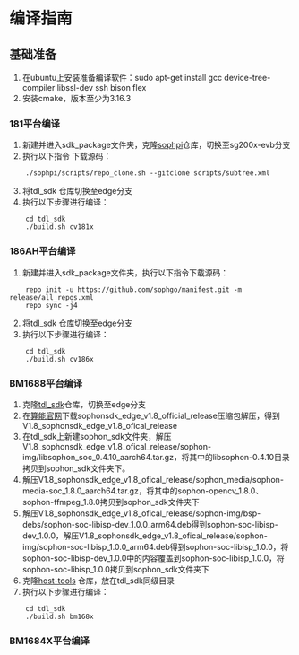 # 编译指南

## 基础准备

1. 在ubuntu上安装准备编译软件：sudo apt-get install gcc device-tree-compiler libssl-dev ssh bison flex
2. 安装cmake，版本至少为3.16.3

### 181平台编译
1. 新建并进入sdk_package文件夹，克隆[sophpi](https://github.com/sophgo/sophpi)仓库，切换至sg200x-evb分支
2. 执行以下指令 下载源码：
```shell
    ./sophpi/scripts/repo_clone.sh --gitclone scripts/subtree.xml
```
3. 将tdl_sdk 仓库切换至edge分支
4. 执行以下步骤进行编译：
```shell
    cd tdl_sdk
    ./build.sh cv181x
```

### 186AH平台编译

1. 新建并进入sdk_package文件夹，执行以下指令下载源码：
```shell
    repo init -u https://github.com/sophgo/manifest.git -m release/all_repos.xml
    repo sync -j4
```
2. 将tdl_sdk 仓库切换至edge分支
3. 执行以下步骤进行编译：
```shell
    cd tdl_sdk
    ./build.sh cv186x
```

### BM1688平台编译

1. 克隆[tdl_sdk](https://github.com/sophgo/tdl_sdk)仓库，切换至edge分支
2. 在[算能官网](https://developer.sophgo.com/site/index/material/92/all.html)下载sophonsdk_edge_v1.8_official_release压缩包解压，得到V1.8_sophonsdk_edge_v1.8_ofical_release
3. 在tdl_sdk上新建sophon_sdk文件夹，解压V1.8_sophonsdk_edge_v1.8_ofical_release/sophon-img/libsophon_soc_0.4.10_aarch64.tar.gz，将其中的libsophon-0.4.10目录拷贝到sophon_sdk文件夹下。
4. 解压V1.8_sophonsdk_edge_v1.8_ofical_release/sophon_media/sophon-media-soc_1.8.0_aarch64.tar.gz，将其中的sophon-opencv_1.8.0、sophon-ffmpeg_1.8.0拷贝到sophon_sdk文件夹下
5. 解压V1.8_sophonsdk_edge_v1.8_ofical_release/sophon-img/bsp-debs/sophon-soc-libisp-dev_1.0.0_arm64.deb得到sophon-soc-libisp-dev_1.0.0，解压V1.8_sophonsdk_edge_v1.8_ofical_release/sophon-img/sophon-soc-libisp_1.0.0_arm64.deb得到sophon-soc-libisp_1.0.0，将sophon-soc-libisp-dev_1.0.0中的内容覆盖到sophon-soc-libisp_1.0.0，将sophon-soc-libisp_1.0.0拷贝到sophon_sdk文件夹下
6. 克隆[host-tools](https://github.com/sophgo/host-tools) 仓库，放在tdl_sdk同级目录
7. 执行以下步骤进行编译：
```shell
    cd tdl_sdk
    ./build.sh bm168x
```


### BM1684X平台编译

